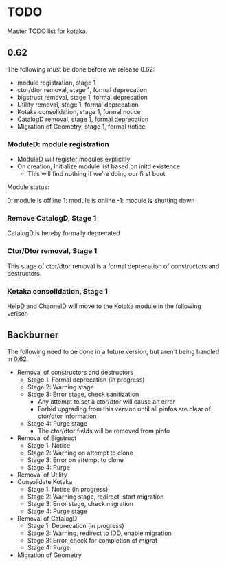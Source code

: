 # TODO

Master TODO list for kotaka.

## 0.62

The following must be done before we release 0.62:

* module registration, stage 1
* ctor/dtor removal, stage 1, formal deprecation
* bigstruct removal, stage 1, formal deprecation
* Utility removal, stage 1, formal deprecation
* Kotaka consolidation, stage 1, formal notice
* CatalogD removal, stage 1, formal deprecation
* Migration of Geometry, stage 1, formal notice

### ModuleD: module registration

* ModuleD will register modules explicitly
* On creation, Initialize module list based on initd existence
  * This will find nothing if we're doing our first boot

Module status:

0: module is offline
1: module is online
-1: module is shutting down

### Remove CatalogD, Stage 1

CatalogD is hereby formally deprecated

### Ctor/Dtor removal, Stage 1

This stage of ctor/dtor removal is a formal deprecation of constructors and destructors.

### Kotaka consolidation, Stage 1

HelpD and ChannelD will move to the Kotaka module in the following verison

## Backburner

The following need to be done in a future version, but aren't being handled in 0.62.

* Removal of constructors and destructors
  * Stage 1: Formal deprecation (in progress)
  * Stage 2: Warning stage
  * Stage 3: Error stage, check sanitization
    * Any attempt to set a ctor/dtor will cause an error
    * Forbid upgrading from this version until all pinfos are clear of ctor/dtor information
  * Stage 4: Purge stage
    * The ctor/dtor fields will be removed from pinfo
* Removal of Bigstruct
  * Stage 1: Notice
  * Stage 2: Warning on attempt to clone
  * Stage 3: Error on attempt to clone
  * Stage 4: Purge
* Removal of Utility
* Consolidate Kotaka
  * Stage 1: Notice (in progress)
  * Stage 2: Warning stage, redirect, start migration
  * Stage 3: Error stage, check migration
  * Stage 4: Purge stage
* Removal of CatalogD
  * Stage 1: Deprecation (in progress)
  * Stage 2: Warning, redirect to IDD, enable migration
  * Stage 3: Error, check for completion of migrat
  * Stage 4: Purge
* Migration of Geometry

